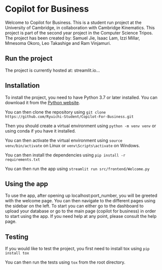 # Copilot for Business

Welcome to Copilot for Business. This is a student run project at the University of Cambridge, in collaboration with Cambridge Kinematics. This project is part of the second year project in the Computer Science Tripos. The project has been created by: Samuel Jie, Isaac Lam, Izzi Millar, Mmesoma Okoro, Leo Takashige and Ram Vinjamuri.

## Run the project

The project is currently hosted at: streamlit.io...

## Installation

To install the project, you need to have Python 3.7 or later installed. You can download it from the [Python website](https://www.python.org/downloads/).

You can then clone the repository using ```git clone https://github.com/Ryuichi-Student/Copilot-For-Business.git```

Then you should create a virtual environment using ```python -m venv venv``` or using conda if you have it installed.

You can then activate the virtual environment using ```source venv/bin/activate``` on Linux or ```venv\Scripts\activate``` on Windows.

You can then install the dependencies using ```pip install -r requirements.txt```

You can then run the app using ```streamlit run src/frontend/Welcome.py```

## Using the app

To use the app, after opening up localhost:port_number, you will be greeted with the welcome page. You can then navigate to the different pages using the sidebar on the left. To start you can either go to the dashboard to upload your database or go to the main page (copilot for business) in order to start using the app.
If you need help at any point, please consult the help page.


## Testing

If you would like to test the project, you first need to install tox using ```pip install tox```

You can then run the tests using ```tox``` from the root directory.





